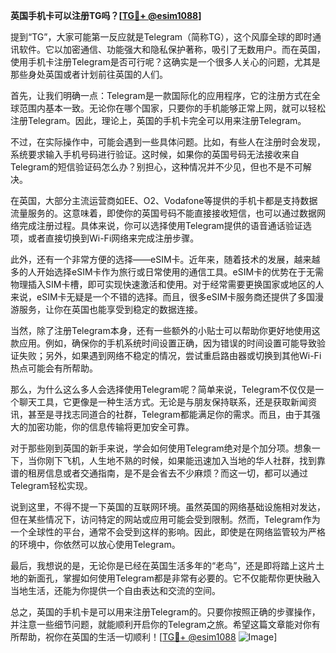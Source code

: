 **英国手机卡可以注册TG吗？[[TG💪+ @esim1088](https://t.me/s/esim1088)]**

提到“TG”，大家可能第一反应就是Telegram（简称TG），这个风靡全球的即时通讯软件。它以加密通信、功能强大和隐私保护著称，吸引了无数用户。而在英国，使用手机卡注册Telegram是否可行呢？这确实是一个很多人关心的问题，尤其是那些身处英国或者计划前往英国的人们。

首先，让我们明确一点：Telegram是一款国际化的应用程序，它的注册方式在全球范围内基本一致。无论你在哪个国家，只要你的手机能够正常上网，就可以轻松注册Telegram。因此，理论上，英国的手机卡完全可以用来注册Telegram。

不过，在实际操作中，可能会遇到一些具体问题。比如，有些人在注册时会发现，系统要求输入手机号码进行验证。这时候，如果你的英国号码无法接收来自Telegram的短信验证码怎么办？别担心，这种情况并不少见，但也不是不可解决。

在英国，大部分主流运营商如EE、O2、Vodafone等提供的手机卡都是支持数据流量服务的。这意味着，即使你的英国号码不能直接接收短信，也可以通过数据网络完成注册过程。具体来说，你可以选择使用Telegram提供的语音通话验证选项，或者直接切换到Wi-Fi网络来完成注册步骤。

此外，还有一个非常方便的选择——eSIM卡。近年来，随着技术的发展，越来越多的人开始选择eSIM卡作为旅行或日常使用的通信工具。eSIM卡的优势在于无需物理插入SIM卡槽，即可实现快速激活和使用。对于经常需要更换国家或地区的人来说，eSIM卡无疑是一个不错的选择。而且，很多eSIM卡服务商还提供了多国漫游服务，让你在英国也能享受到稳定的数据连接。

当然，除了注册Telegram本身，还有一些额外的小贴士可以帮助你更好地使用这款应用。例如，确保你的手机系统时间设置正确，因为错误的时间设置可能导致验证失败；另外，如果遇到网络不稳定的情况，尝试重启路由器或切换到其他Wi-Fi热点可能会有所帮助。

那么，为什么这么多人会选择使用Telegram呢？简单来说，Telegram不仅仅是一个聊天工具，它更像是一种生活方式。无论是与朋友保持联系，还是获取新闻资讯，甚至是寻找志同道合的社群，Telegram都能满足你的需求。而且，由于其强大的加密功能，你的信息传输将更加安全可靠。

对于那些刚到英国的新手来说，学会如何使用Telegram绝对是个加分项。想象一下，当你刚下飞机，人生地不熟的时候，如果能迅速加入当地的华人社群，找到靠谱的租房信息或者交通指南，是不是会省去不少麻烦？而这一切，都可以通过Telegram轻松实现。

说到这里，不得不提一下英国的互联网环境。虽然英国的网络基础设施相对发达，但在某些情况下，访问特定的网站或应用可能会受到限制。然而，Telegram作为一个全球性的平台，通常不会受到这样的影响。因此，即使是在网络监管较为严格的环境中，你依然可以放心使用Telegram。

最后，我想说的是，无论你是已经在英国生活多年的“老鸟”，还是即将踏上这片土地的新面孔，掌握如何使用Telegram都是非常有必要的。它不仅能帮你更快融入当地生活，还能为你提供一个自由表达和交流的空间。

总之，英国的手机卡是可以用来注册Telegram的。只要你按照正确的步骤操作，并注意一些细节问题，就能顺利开启你的Telegram之旅。希望这篇文章能对你有所帮助，祝你在英国的生活一切顺利！[[TG💪+ @esim1088](https://t.me/s/esim1088) ![Image](https://i.postimg.cc/4NQfJmqS/Snipaste-2025-05-13-00-14-12.png)]